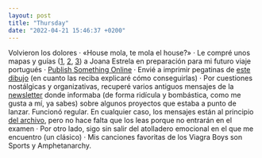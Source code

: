 ```yaml
---
layout: post
title: "Thursday"
date: "2022-04-21 15:46:37 +0200"
---
```


Volvieron los dolores · «House mola, te mola el house?» · Le compré unos mapas
y guías ([1](https://joanaestrela.com/product/map-for-crying-in-porto),
[2](https://joanaestrela.com/product/map-for-crying-in-lisbon),
[3](https://joanaestrela.com/product/guide-to-ordering-coffee-in-portugal)) a
Joana Estrela en preparación para mi futuro viaje portugués ·  [Publish
Something Online](https://publishsomethingonline.com) · Envié a imprimir
pegatinas de [este dibujo](https://www.instagram.com/p/Cb9yZuGqSq1) (en cuanto
las reciba explicaré cómo conseguirlas) · Por cuestiones nostálgicas y
organizativas, recuperé varios antiguos mensajes de la [newsletter](https://tinyletter.com/javierarce) donde
informaba (de forma ridícula y bombástica, como me gusta a mí, ya sabes) sobre algunos
proyectos que estaba a punto de lanzar. Funcionó regular. En cualquier caso,
los mensajes están al principio [del archivo](/archive), pero no hace falta que
los leas porque no entrarán en el examen · Por otro lado, sigo sin salir del
atolladero emocional en el que me encuentro (un clásico) · Mis canciones
favoritas de los Viagra Boys son Sports y Amphetanarchy.
